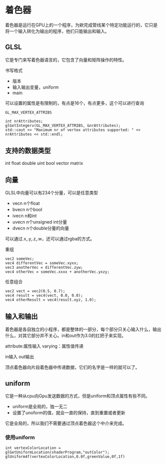 # 着色器

着色器是运行在GPU上的一个程序，为欸完成管线某个特定功能运行的，它只是将一个输入转化为输出的程序，他们只能输出和输入。

## GLSL

它是专门来写着色器语言的，它包含了向量和矩阵操作的特性。

书写格式

- 版本
- 输入输出变量，uniform
- main

可以设置的属性是有限制的，有点是16个，有点更多，这个可以进行查询
```
GL_MAX_VERTEX_ATTRIBS

int nrAttributes;
glGetIntegerv(GL_MAX_VERTEX_ATTRIBS, &nrAttributes);
std::cout << "Maximum nr of vertex attributes supported: " << nrAttributes << std::endl;
```

## 支持的数据类型

int  float  double uint bool  vector matrix


## 向量

GLSL中向量可以有234个分量，可以是任意类型

- vecn      n个float
- bvecn     n个bool
- ivecn     n和int
- uvecn     n个unsigned int分量
- dvecn     n个double分量的向量

可以通过.x,.y,.z,.w，还可以通过rgba的方式。

重组

```
vec2 someVec;
vec4 differentVec = someVec.xyxx;
vec3 anotherVec = differentVec.zyw;
vec4 otherVec = someVec.xxxx + anotherVec.yxzy;
```

任意组合

```
vec2 vect = vec2(0.5, 0.7);
vec4 result = vec4(vect, 0.0, 0.0);
vec4 otherResult = vec4(result.xyz, 1.0);
```

## 输入和输出

着色器是各自独立的小程序，都是整体的一部分，每个部分只关心输入什么，输出什么，对其它部分并不关心。in和out作为3.0的扛把子来实现。

attribute:属性输入
varying：属性值传递

in输入
out输出

顶点着色器向片段着色器中传递数据，它们的名字是一样的就可以了。

## uniform

它是一种从cpu向Gpu发送数据的方式，但是uniform和顶点属性有些不同。
- uniform是全局的，独一无二
- 设置了unoform的值，就会一直的保持，直到重置或者更新

它是全局的，所以我们不需要通过顶点着色器这个中介来完成。

### 使用uniform

```
int vertexColorLocation = glGetUniformLocation(shaderProgram,"outColor");
glUniform4f(vertexColorLocation,0.0f,greenValue,0f,1f)
```

